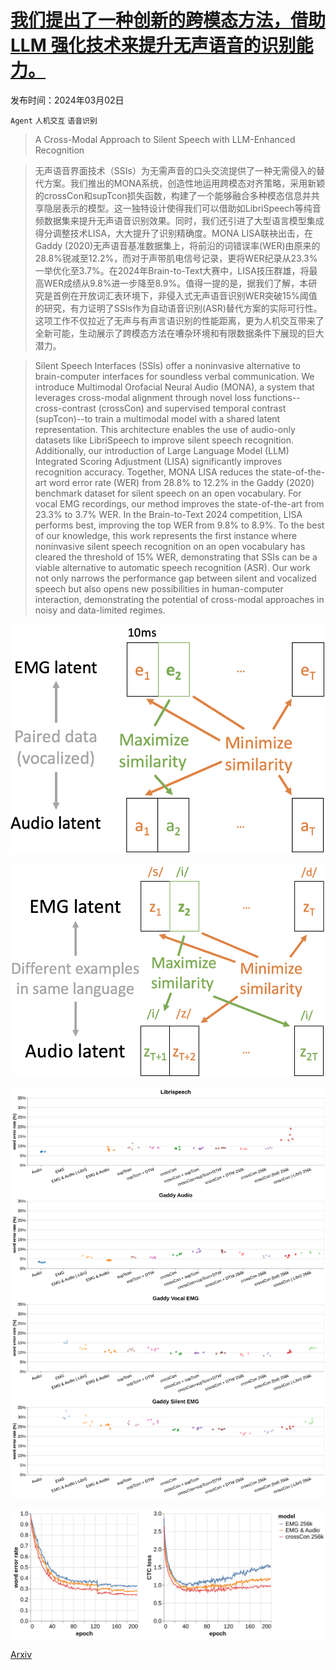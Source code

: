 # [我们提出了一种创新的跨模态方法，借助 LLM 强化技术来提升无声语音的识别能力。](https://arxiv.org/abs/2403.05583)

发布时间：2024年03月02日

`Agent` `人机交互` `语音识别`

> A Cross-Modal Approach to Silent Speech with LLM-Enhanced Recognition

> 无声语音界面技术（SSIs）为无需声音的口头交流提供了一种无需侵入的替代方案。我们推出的MONA系统，创造性地运用跨模态对齐策略，采用新颖的crossCon和supTcon损失函数，构建了一个能够融合多种模态信息并共享隐层表示的模型。这一独特设计使得我们可以借助如LibriSpeech等纯音频数据集来提升无声语音识别效果。同时，我们还引进了大型语言模型集成得分调整技术LISA，大大提升了识别精确度。MONA LISA联袂出击，在Gaddy (2020)无声语音基准数据集上，将前沿的词错误率(WER)由原来的28.8%锐减至12.2%，而对于声带肌电信号记录，更将WER纪录从23.3%一举优化至3.7%。在2024年Brain-to-Text大赛中，LISA技压群雄，将最高WER成绩从9.8%进一步降至8.9%。值得一提的是，据我们了解，本研究是首例在开放词汇表环境下，非侵入式无声语音识别WER突破15%阈值的研究，有力证明了SSIs作为自动语音识别(ASR)替代方案的实际可行性。这项工作不仅拉近了无声与有声言语识别的性能距离，更为人机交互带来了全新可能，生动展示了跨模态方法在嘈杂环境和有限数据条件下展现的巨大潜力。

> Silent Speech Interfaces (SSIs) offer a noninvasive alternative to brain-computer interfaces for soundless verbal communication. We introduce Multimodal Orofacial Neural Audio (MONA), a system that leverages cross-modal alignment through novel loss functions--cross-contrast (crossCon) and supervised temporal contrast (supTcon)--to train a multimodal model with a shared latent representation. This architecture enables the use of audio-only datasets like LibriSpeech to improve silent speech recognition. Additionally, our introduction of Large Language Model (LLM) Integrated Scoring Adjustment (LISA) significantly improves recognition accuracy. Together, MONA LISA reduces the state-of-the-art word error rate (WER) from 28.8% to 12.2% in the Gaddy (2020) benchmark dataset for silent speech on an open vocabulary. For vocal EMG recordings, our method improves the state-of-the-art from 23.3% to 3.7% WER. In the Brain-to-Text 2024 competition, LISA performs best, improving the top WER from 9.8% to 8.9%. To the best of our knowledge, this work represents the first instance where noninvasive silent speech recognition on an open vocabulary has cleared the threshold of 15% WER, demonstrating that SSIs can be a viable alternative to automatic speech recognition (ASR). Our work not only narrows the performance gap between silent and vocalized speech but also opens new possibilities in human-computer interaction, demonstrating the potential of cross-modal approaches in noisy and data-limited regimes.

![我们提出了一种创新的跨模态方法，借助 LLM 强化技术来提升无声语音的识别能力。](../../../paper_images/2403.05583/crossCon.png)

![我们提出了一种创新的跨模态方法，借助 LLM 强化技术来提升无声语音的识别能力。](../../../paper_images/2403.05583/supTcon.png)

![我们提出了一种创新的跨模态方法，借助 LLM 强化技术来提升无声语音的识别能力。](../../../paper_images/2403.05583/val-wer_5000beams.png)

![我们提出了一种创新的跨模态方法，借助 LLM 强化技术来提升无声语音的识别能力。](../../../paper_images/2403.05583/wer_ctc-by-epoch.png)

[Arxiv](https://arxiv.org/abs/2403.05583)